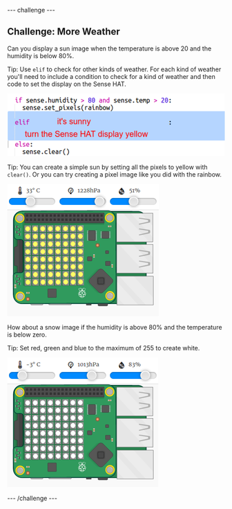 \--- challenge \---

## Challenge: More Weather

Can you display a sun image when the temperature is above 20 and the humidity is below 80%.

Tip: Use `elif` to check for other kinds of weather. For each kind of weather you'll need to include a condition to check for a kind of weather and then code to set the display on the Sense HAT.

![スクリーンショット](images/rainbow-elif.png)

Tip: You can create a simple sun by setting all the pixels to yellow with `clear()`. Or you can try creating a pixel image like you did with the rainbow.

![スクリーンショット](images/rainbow-sun.png)

How about a snow image if the humidity is above 80% and the temperature is below zero.

Tip: Set red, green and blue to the maximum of 255 to create white.

![スクリーンショット](images/rainbow-snow.png)

\--- /challenge \---